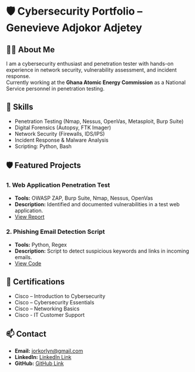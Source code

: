 # 🛡 Cybersecurity Portfolio – Genevieve Adjokor Adjetey

## 👩‍💻 About Me
I am a cybersecurity enthusiast and penetration tester with hands-on experience in network security, vulnerability assessment, and incident response.  
Currently working at the **Ghana Atomic Energy Commission** as a National Service personnel in penetration testing.

## 🎯 Skills
- Penetration Testing (Nmap, Nessus, OpenVas, Metasploit, Burp Suite)
- Digital Forensics (Autopsy, FTK Imager)
- Network Security (Firewalls, IDS/IPS)
- Incident Response & Malware Analysis
- Scripting: Python, Bash

## 🛡 Featured Projects

### 1. Web Application Penetration Test
- **Tools:** OWASP ZAP, Burp Suite, Nmap, Nessus, OpenVas
- **Description:** Identified and documented vulnerabilities in a test web application.
- [View Report](penetration-testing/vulnerability-report-template.docx)

### 2. Phishing Email Detection Script
- **Tools:** Python, Regex
- **Description:** Script to detect suspicious keywords and links in incoming emails.
- [View Code](incident-response/log-analysis-tool.py)

## 📜 Certifications
- Cisco – Introduction to Cybersecurity
- Cisco – Cybersecurity Essentials
- Cisco – Networking Basics
- Cisco - IT Customer Support

## 📫 Contact
- **Email:** jorkorlyn@gmail.com
- **LinkedIn:** [LinkedIn Link](www.linkedin.com/in/genevieve-adjokor-adjetey-933a1023)
- **GitHub:** [GitHub Link](https://github.com/Adjokor)


